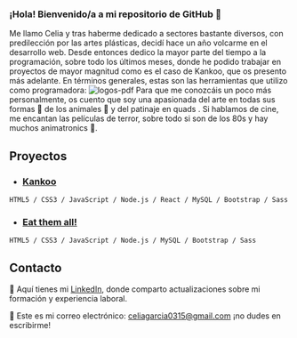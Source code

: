 ### ¡Hola! Bienvenido/a a mi repositorio de GitHub 👋
Me llamo Celia y tras haberme dedicado a sectores bastante diversos, con predilección por las artes plásticas, decidí hace un año volcarme en el desarrollo web. Desde entonces dedico la mayor parte del tiempo a la programación, sobre todo los últimos meses, donde he podido trabajar en proyectos de mayor magnitud como es el caso de Kankoo, que os presento más adelante. En términos generales, estas son las herramientas que utilizo como programadora:
![logos-pdf](https://github.com/Celiagarcialopez/Celiagarcialopez/assets/146743327/75677553-a406-449b-9b08-4966d709513e)
Para que me conozcáis un poco más personalmente, os cuento que soy una apasionada del arte en todas sus formas 🎨 de los animales 🐥 y del patinaje en quads . Si hablamos de cine, me encantan las películas de terror, sobre todo si son de los 80s y hay muchos animatronics 🧟.
## Proyectos
- ### [**Kankoo**](https://github.com/Celiagarcialopez/Kankoo)
`HTML5 / CSS3 / JavaScript / Node.js / React / MySQL / Bootstrap / Sass`
- ### [Eat them all!](https://github.com/Celiagarcialopez/Eat-Them-All)
`HTML5 / CSS3 / JavaScript / Node.js / MySQL / Bootstrap / Sass`
## Contacto
🔗 Aquí tienes mi [LinkedIn](https://www.linkedin.com/in/celia-garcia-lopez), donde comparto actualizaciones sobre mi formación y experiencia laboral.


📧 Este es mi correo electrónico: celiagarcia0315@gmail.com ¡no dudes en escribirme!

<!--
**Celiagarcialopez/Celiagarcialopez** is a ✨ _special_ ✨ repository because its `README.md` (this file) appears on your GitHub profile.

Here are some ideas to get you started:

- 🔭 I’m currently working on ...
- 🌱 I’m currently learning ...
- 👯 I’m looking to collaborate on ...
- 🤔 I’m looking for help with ...
- 💬 Ask me about ...
- 📫 How to reach me: ...
- 😄 Pronouns: ...
- ⚡ Fun fact: ...
-->
